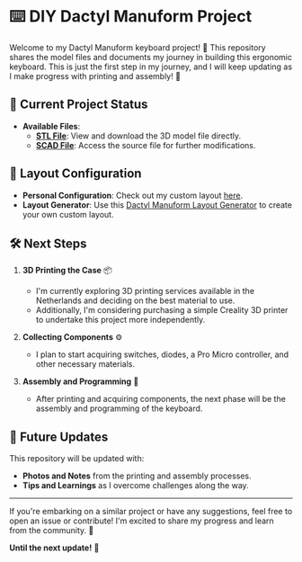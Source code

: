 # ⌨️ DIY Dactyl Manuform Project

Welcome to my Dactyl Manuform keyboard project! 🎉 This repository shares the model files and documents my journey in building this ergonomic keyboard. This is just the first step in my journey, and I will keep updating as I make progress with printing and assembly! 🚀

## 📂 Current Project Status

- **Available Files**:
  - [**STL File**](model.stl): View and download the 3D model file directly.
  - [**SCAD File**](model.scad): Access the source file for further modifications.

## 🔗 Layout Configuration

- **Personal Configuration**: Check out my custom layout [here](https://ryanis.cool/dactyl/#manuform:CiUIBhAEGgp0aHJlZS1taW5pIgR6ZXJvKgNib3gyBm5vcm1pZTgAGgkIABIDcmo5GAAiF1UAAIBAGAAgAF0AAOBAZQAAQEBAAEgAKgYIARABGAA=).
- **Layout Generator**: Use this [Dactyl Manuform Layout Generator](https://ryanis.cool/dactyl/) to create your own custom layout.

## 🛠️ Next Steps

1. **3D Printing the Case** 📦
   - I'm currently exploring 3D printing services available in the Netherlands and deciding on the best material to use.
   - Additionally, I'm considering purchasing a simple Creality 3D printer to undertake this project more independently.

2. **Collecting Components** ⚙️
   - I plan to start acquiring switches, diodes, a Pro Micro controller, and other necessary materials.

3. **Assembly and Programming** 🔧
   - After printing and acquiring components, the next phase will be the assembly and programming of the keyboard.

## 📅 Future Updates

This repository will be updated with:

- **Photos and Notes** from the printing and assembly processes.
- **Tips and Learnings** as I overcome challenges along the way.

---

If you're embarking on a similar project or have any suggestions, feel free to open an issue or contribute! I'm excited to share my progress and learn from the community. 🤗

**Until the next update!** 🎉
